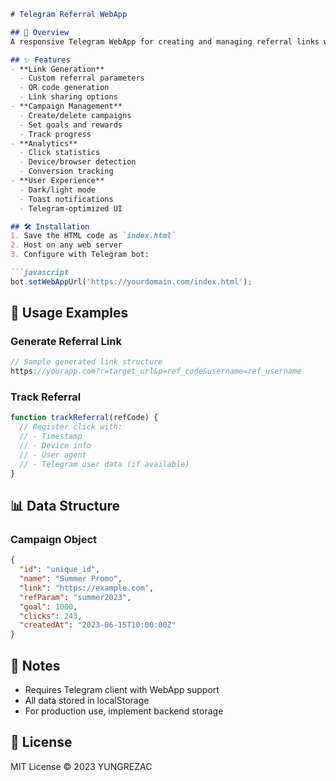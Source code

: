 ```markdown
# Telegram Referral WebApp

## 📌 Overview
A responsive Telegram WebApp for creating and managing referral links with tracking functionality.

## ✨ Features
- **Link Generation**
  - Custom referral parameters
  - QR code generation
  - Link sharing options
- **Campaign Management**
  - Create/delete campaigns
  - Set goals and rewards
  - Track progress
- **Analytics**
  - Click statistics
  - Device/browser detection
  - Conversion tracking
- **User Experience**
  - Dark/light mode
  - Toast notifications
  - Telegram-optimized UI

## 🛠️ Installation
1. Save the HTML code as `index.html`
2. Host on any web server
3. Configure with Telegram bot:

```javascript
bot.setWebAppUrl('https://yourdomain.com/index.html');
```

## 🚀 Usage Examples

### Generate Referral Link
```javascript
// Sample generated link structure
https://yourapp.com?r=target_url&p=ref_code&username=ref_username
```

### Track Referral
```javascript
function trackReferral(refCode) {
  // Register click with:
  // - Timestamp
  // - Device info
  // - User agent
  // - Telegram user data (if available)
}
```

## 📊 Data Structure

### Campaign Object
```json
{
  "id": "unique_id",
  "name": "Summer Promo",
  "link": "https://example.com",
  "refParam": "summer2023",
  "goal": 1000,
  "clicks": 243,
  "createdAt": "2023-06-15T10:00:00Z"
}
```



## 📝 Notes
- Requires Telegram client with WebApp support
- All data stored in localStorage
- For production use, implement backend storage

## 📜 License
MIT License © 2023 YUNGREZAC
```

